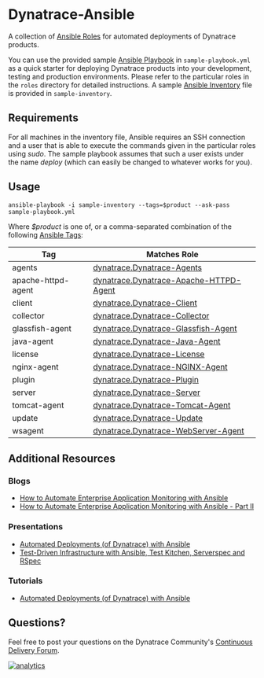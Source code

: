 # Dynatrace-Ansible

A collection of [Ansible Roles](http://docs.ansible.com/playbooks_roles.html) for automated deployments of Dynatrace products.

You can use the provided sample [Ansible Playbook](http://docs.ansible.com/playbooks.html) in ```sample-playbook.yml``` as a quick starter for deploying Dynatrace products into your development, testing and production environments. Please refer to the particular roles in the ```roles``` directory for detailed instructions. A sample [Ansible Inventory](http://docs.ansible.com/intro_inventory.html) file is provided in ```sample-inventory```.

## Requirements

For all machines in the inventory file, Ansible requires an SSH connection and a user that is able to execute the commands given in the particular roles using *sudo*. The sample playbook assumes that such a user exists under the name *deploy* (which can easily be changed to whatever works for you).

## Usage

```
ansible-playbook -i sample-inventory --tags=$product --ask-pass sample-playbook.yml
```

Where *$product* is one of, or a comma-separated combination of the following [Ansible Tags](http://docs.ansible.com/playbooks_tags.html):

| Tag                | Matches Role |
|--------------------|--------------|
| agents             | [dynatrace.Dynatrace-Agents](https://galaxy.ansible.com/list#/roles/5320) |
| apache-httpd-agent | [dynatrace.Dynatrace-Apache-HTTPD-Agent](https://galaxy.ansible.com/list#/roles/5321) |
| client             | [dynatrace.Dynatrace-Client](https://galaxy.ansible.com/list#/roles/5323) |
| collector          | [dynatrace.Dynatrace-Collector](https://galaxy.ansible.com/list#/roles/5325) |
| glassfish-agent    | [dynatrace.Dynatrace-Glassfish-Agent](https://galaxy.ansible.com/list#/roles/5326) |
| java-agent         | [dynatrace.Dynatrace-Java-Agent](https://galaxy.ansible.com/list#/roles/5327) |
| license            | [dynatrace.Dynatrace-License](https://galaxy.ansible.com/list#/roles/5328) |
| nginx-agent        | [dynatrace.Dynatrace-NGINX-Agent](https://galaxy.ansible.com/list#/roles/5319) |
| plugin             | [dynatrace.Dynatrace-Plugin](https://galaxy.ansible.com/list#/roles/5330) |
| server             | [dynatrace.Dynatrace-Server](https://galaxy.ansible.com/list#/roles/5331) |
| tomcat-agent       | [dynatrace.Dynatrace-Tomcat-Agent](https://galaxy.ansible.com/list#/roles/5332) |
| update             | [dynatrace.Dynatrace-Update](https://galaxy.ansible.com/list#/roles/5333) |
| wsagent            | [dynatrace.Dynatrace-WebServer-Agent](https://galaxy.ansible.com/list#/roles/5324) |

## Additional Resources

### Blogs

- [How to Automate Enterprise Application Monitoring with Ansible](http://apmblog.dynatrace.com/2015/03/04/how-to-automate-enterprise-application-monitoring-with-ansible/)
- [How to Automate Enterprise Application Monitoring with Ansible - Part II](http://apmblog.dynatrace.com/2015/04/23/how-to-automate-enterprise-application-monitoring-with-ansible-part-ii/)

### Presentations

- [Automated Deployments (of Dynatrace) with Ansible](http://www.slideshare.net/MartinEtmajer/automated-deployments-with-ansible)
- [Test-Driven Infrastructure with Ansible, Test Kitchen, Serverspec and RSpec](http://www.slideshare.net/MartinEtmajer/testing-ansible-roles-with-test-kitchen-serverspec-and-rspec-48185017)

### Tutorials

- [Automated Deployments (of Dynatrace) with Ansible](https://community.compuwareapm.com/community/display/LEARN/Tutorials+on+Automated+Deployments#TutorialsonAutomatedDeployments-ansible)

## Questions?

Feel free to post your questions on the Dynatrace Community's [Continuous Delivery Forum](https://answers.dynatrace.com/spaces/148/open-q-a_2.html?topics=continuous%20delivery).

[![analytics](https://www.google-analytics.com/collect?v=1&t=pageview&_s=1&dl=https%3A%2F%2Fgithub.com%2FdynaTrace&dp=%2FDynatrace-Ansible&dt=Dynatrace-Ansible&_u=Dynatrace~&cid=github.com%2FdynaTrace&tid=UA-54510554-5&aip=1)]()
